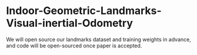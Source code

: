 # Indoor-Geometric-Landmarks-Visual-inertial-Odometry
We will open source our landmarks dataset and training weights in advance, and code will be open-sourced once paper is accepted.
